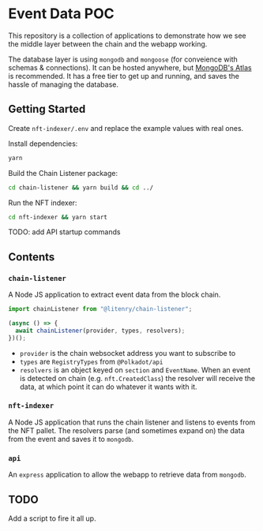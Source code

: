 # Event Data POC

This repository is a collection of applications to demonstrate how we see the middle layer between the chain and the webapp working.

The database layer is using `mongodb` and `mongoose` (for conveience with schemas & connections). It can be hosted anywhere, but [MongoDB's Atlas](https://www.mongodb.com/cloud/atlas) is recommended. It has a free tier to get up and running, and saves the hassle of managing the database.

## Getting Started

Create `nft-indexer/.env` and replace the example values with real ones.

Install dependencies:

```sh
yarn
```

Build the Chain Listener package:

```sh
cd chain-listener && yarn build && cd ../
```

Run the NFT indexer:

```sh
cd nft-indexer && yarn start
```

TODO: add API startup commands

## Contents

### `chain-listener`

A Node JS application to extract event data from the block chain.

```js
import chainListener from "@litenry/chain-listener";

(async () => {
  await chainListener(provider, types, resolvers);
})();
```

- `provider` is the chain websocket address you want to subscribe to
- `types` are `RegistryTypes` from `@Polkadot/api`
- `resolvers` is an object keyed on `section` and `EventName`. When an event is detected on chain (e.g. `nft.CreatedClass`) the resolver will receive the data, at which point it can do whatever it wants with it.

### `nft-indexer`

A Node JS application that runs the chain listener and listens to events from the NFT pallet. The resolvers parse (and sometimes expand on) the data from the event and saves it to `mongodb`.

### `api`

An `express` application to allow the webapp to retrieve data from `mongodb`.

## TODO

Add a script to fire it all up.
